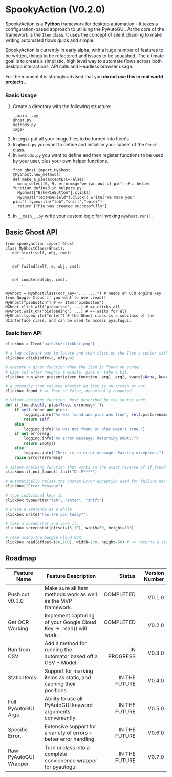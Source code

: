 
# SpookyAction (V0.2.0)
SpookyAction is a **Python** framework for desktop automation - it takes a configuration-based approach to utilising the PyAutoGUI. At the core of the framework is the `Item` class. It uses the concept of silent chaining to make writing automated flows quick and simple. 

SpookyAction is currently in early alpha, with a huge number of features to be written, things to be refactored and issues to be squashed. The ultimate goal is to create a simplistic, high level way to automate flows across both desktop interactions, API calls and Headless browser usage.

For the moment it is strongly advised that you **do not use this in real world projects.**.


### Basic Usage 
1. Create a directory with the following structure:
   ```
   __main__.py
   ghost.py
   methods.py
   imgs/
   ```
2. In `imgs/` put all your image files to be turned into Item's.
3. In `ghost.py` you want to define and initialise your subset of the `Ghost` class.
4. In `methods.py` you want to define and then register functions to be used by your user, plus your own helper functions.
    ```
    from ghost import MyGhost
    @MyGhost.new_method()
    def make_a_pie(acceptETC=False):
      menu_select(6, 9, errormsg='we ran out of pie') # a helper function defined in helpers.py
      MyGhost["BakePieButton"].click()
      MyGhost["TextMSGField"].click().write("We made your pie.").typewrite("tab","shift","enter")
      return ["Pie was created successfully"]
    ```
5. In `__main__.py` write your custom logic for invoking `MyGhost.run()`.

## Basic Ghost API
```
from spookyaction import Ghost
class MyGhostClass(Ghost):
   def start(self, obj, cmd):
      ...
      
   def failed(self, e, obj, cmd):
      ...
   
   def completed(obj, cmd):
      ...

MyGhost = MyGhostClass(ocr_key="........") # needs an OCR engine key from Google Cloud if you want to use .read()
MyGhost["piebutton"] # => Item("piebutton")
MGhost.click_all("piebutton", ...) # => clicks all
MyGhost.wait_on("pieloading", ...) # => waits for all 
MyGhost.typewrite("enter") # the Ghost class is a subclass of the UIInterface class, and can be used to access pyautogui.
```

### Basic Item API 
```python 
clickbox = Item("path/to/clickbox.png")

# a lag tolerant way to locate and then click on the Item's center with optional offsets.
clickbox.click(offx=0, offy=0)

# execute a given function when the Item is found on screen. 
# Lags out after roughly a minute, give or take a bit.
clickbox.run_when_present(given_function, arg1, arg2, kwarg1=None, kwarg2="Hi")

# a property that returns whether an Item is on screen or not. 
clickbox.found # => True or False, dynamically computed. 

# silent-chaining function. best described by the source code. 
def if_found(self, plus=True, errormsg=''):
    if self.found and plus:
        logging.info("%s was found and plus was true", self.picturename)
        return self
    else:
        logging.info("%s was not found or plus wasn't true.")
    if not errormsg:
        logging.info("no error message. Returning empty.")
        return Empty()
    else:
        logging.info("There is an error message. Raising exception.")
    raise Error(errormsg)
    
# silent-chaining function that works in the exact reverse of if_found
clickbox.if_not_found().fail("Oh F****")

# automatically raises the custom Error exception used for failure handling in spookyaction. 
clickbox("Error Message")

# type individual keys in
clickbox.typewrite("tab", "enter", "shift")

# write a sentence as a whole 
clickbox.write("how are you today?")

# take a screenshot and save it. 
clickbox.screenshot(offset=(5,10), width=50, height=100)

# read using the Google Cloud OCR.
clickbox.read(offset=(50,100), width=100, height=50) # => returns a string of the characters read off the screenshot.

```
## Roadmap
| Feature Name         | Feature Description                                                | Status        | Version Number |
| -------------------  | ------------------------------------------------------------------ | ------------: | -------------: |
| Push out v0.1.0      | Make sure all Item methods work as well as the MVP framework.      | COMPLETED     | V0.1.0         |
| Get OCR Working      | Implement capturing of your Google Cloud Key -> .read() will work. | COMPLETED     | V0.2.0         | 
| Run from CSV         | Add a method for running the automator based off a CSV + Model.    | IN PROGRESS   | V0.3.0         |
| Static Items         | Support for marking items as static, and caching their positions.  | IN THE FUTURE | V0.4.0         |
| Full PyAutoGUI Args  | Ability to use all PyAutoGUI keyword arguments conveniently.       | IN THE FUTURE | V0.5.0         |
| Specific Error.      | Extensive support for a variety of errors + better error handling  | IN THE FUTURE | V0.6.0         |
| Raw PyAutoGUI Wrapper| Turn ui class into a complete convienence wrapper for pyautogui    | IN THE FUTURE | V0.7.0         |
